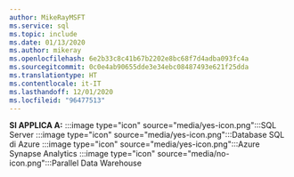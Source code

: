 ```yaml
---
author: MikeRayMSFT
ms.service: sql
ms.topic: include
ms.date: 01/13/2020
ms.author: mikeray
ms.openlocfilehash: 6e2b33c8c41b67b2202e8bc68f7d4adba093fc4a
ms.sourcegitcommit: 0c0e4ab90655dde3e34ebc08487493e621f25dda
ms.translationtype: HT
ms.contentlocale: it-IT
ms.lasthandoff: 12/01/2020
ms.locfileid: "96477513"
---
```

<Token>**SI APPLICA A:** :::image type="icon" source="media/yes-icon.png":::SQL Server :::image type="icon" source="media/yes-icon.png":::Database SQL di Azure :::image type="icon" source="media/yes-icon.png":::Azure Synapse Analytics :::image type="icon" source="media/no-icon.png":::Parallel Data Warehouse</Token>

